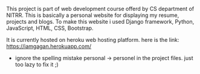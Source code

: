 This project is part of web development course offerd by CS department of NITRR.
This is basically a personal website for displaying my resume, projects and blogs.
To make this website i used Django framework, Python, JavaScript, HTML, CSS, Bootstrap.

It is currently hosted on heroku web hosting platform.
here is the link: https://iamgagan.herokuapp.com/

* ignore the spelling mistake personal -> personel in the project files. just too lazy to fix it ;)
